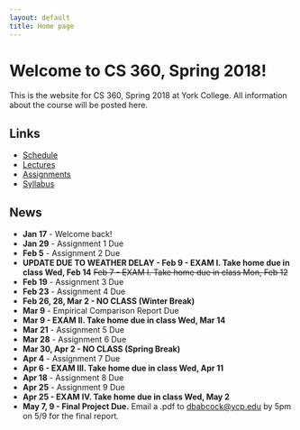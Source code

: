 ```yaml
---
layout: default
title: Home page
---
```


# Welcome to CS 360, Spring 2018!

This is the website for CS 360, Spring 2018 at York College.
All information about the course will be posted here.

## Links

* [Schedule](schedule/index.html)
* [Lectures](lectures/index.html)
* [Assignments](assign/index.html)
* [Syllabus](syllabus.html)

## News

* **Jan 17** - Welcome back!
* **Jan 29** - Assignment 1 Due
* **Feb 5** - Assignment 2 Due
* **UPDATE DUE TO WEATHER DELAY - Feb 9 - EXAM I. Take home due in class Wed, Feb 14** ~~Feb 7 - EXAM I. Take home due in class Mon, Feb 12~~
* **Feb 19** - Assignment 3 Due
* **Feb 23** - Assignment 4 Due
* **Feb 26, 28, Mar 2 - NO CLASS (Winter Break)**
* **Mar 9** - Empirical Comparison Report Due
* **Mar 9 - EXAM II. Take home due in class Wed, Mar 14**
* **Mar 21** - Assignment 5 Due
* **Mar 28** - Assignment 6 Due
* **Mar 30, Apr 2 - NO CLASS (Spring Break)**
* **Apr 4** - Assignment 7 Due
* **Apr 6 - EXAM III. Take home due in class Wed, Apr 11**
* **Apr 18** - Assignment 8 Due
* **Apr 25** - Assignment 9 Due
* **Apr 25 - EXAM IV. Take home due in class Wed, May 2**
* **May 7, 9 - Final Project Due.** Email a .pdf to dbabcock@ycp.edu by 5pm on 5/9 for the final report.

<!--
* **Jan 18** - Welcome back!
* **Jan 30** - Assignment 1 Due
* **Feb 6** - Assignment 2 Due
* **Feb 8 - EXAM I. Take home due in class Mon, Feb 13**
* **Feb 20** - Assignment 3 Due
* **Feb 24** - Assignment 4 Due
* **Feb 27, Mar 1, 3 - NO CLASS (Winter Break)**
* **Mar 10** - Empirical Comparison Report Due
* **Mar 10 - EXAM II. Take home due in class Fri, Mar 17**
* **Mar 22** - Assignment 5 Due
* **Mar 27** - Assignment 6 Due
* **Mar 31** - Assignment 7 Due
* **Mar 31 - EXAM III. Take home due in class Wed, Apr 5**
* **Apr 14, 17 - NO CLASS (Spring Break)**
* **Apr 19** - Assignment 8 Due
* **Apr 26** - Assignment 9 Due
* **Apr 28 - EXAM IV. Take home due in class Wed, May 3**
* **May 8, 10 - Final Project Due.** Email a .pdf to dbabcock@ycp.edu by noon 5/10 for the final report.
-->
